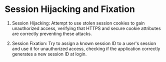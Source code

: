 # Session Hijacking and Fixation

1. Session Hijacking: Attempt to use stolen session cookies to gain unauthorized access, verifying that HTTPS and secure cookie attributes are correctly preventing these attacks.

2. Session Fixation: Try to assign a known session ID to a user's session and use it for unauthorized access, checking if the application correctly generates a new session ID at login.
